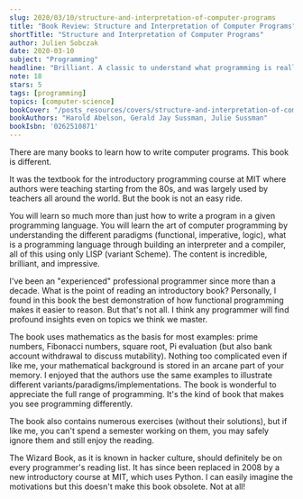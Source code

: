 ```yaml
---
slug: 2020/03/10/structure-and-interpretation-of-computer-programs
title: "Book Review: Structure and Interpretation of Computer Programs"
shortTitle: "Structure and Interpretation of Computer Programs"
author: Julien Sobczak
date: 2020-03-10
subject: "Programming"
headline: "Brilliant. A classic to understand what programming is really about."
note: 18
stars: 5
tags: [programming]
topics: [computer-science]
bookCover: "/posts_resources/covers/structure-and-interpretation-of-computer-programs.jpg"
bookAuthors: "Harold Abelson, Gerald Jay Sussman, Julie Sussman"
bookIsbn: '0262510871'
---
```



There are many books to learn how to write computer programs. This book is different.

It was the textbook for the introductory programming course at MIT where authors were teaching starting from the 80s, and was largely used by teachers all around the world. But the book is not an easy ride.

You will learn so much more than just how to write a program in a given programming language. You will learn the art of computer programming by understanding the different paradigms (functional, imperative, logic), what is a programming language through building an interpreter and a compiler, all of this using only LISP (variant Scheme). The content is incredible, brilliant, and impressive.

I've been an "experienced" professional programmer since more than a decade. What is the point of reading an introductory book? Personally, I found in this book the best demonstration of how functional programming makes it easier to reason. But that's not all. I think any programmer will find profound insights even on topics we think we master.

The book uses mathematics as the basis for most examples: prime numbers, Fibonacci numbers, square root, Pi evaluation (but also bank account withdrawal to discuss mutability). Nothing too complicated even if like me, your mathematical background is stored in an arcane part of your memory. I enjoyed that the authors use the same examples to illustrate different variants/paradigms/implementations. The book is wonderful to appreciate the full range of programming. It's the kind of book that makes you see programming differently.

The book also contains numerous exercises (without their solutions), but if like me, you can't spend a semester working on them, you may safely ignore them and still enjoy the reading.

The Wizard Book, as it is known in hacker culture, should definitely be on every programmer's reading list. It has since been replaced in 2008 by a new introductory course at MIT, which uses Python. I can easily imagine the motivations but this doesn't make this book obsolete. Not at all!

